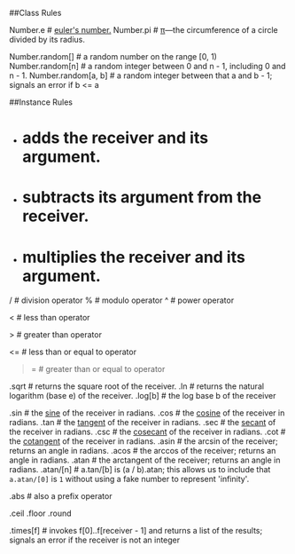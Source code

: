 ##Class Rules

Number.e # <a href=http://en.wikipedia.org/wiki/E_(mathematical_constant)>euler's number.</a>
Number.pi # <a href=http://en.wikipedia.org/wiki/Pi>&#x03C0;</a>&#x2014;the circumference of a circle divided by its radius.

Number.random[] # a random number on the range [0, 1)
Number.random[n] # a random integer between 0 and n - 1, including 0 and n - 1.
Number.random[a, b] # a random integer between that a and b - 1; signals an error if b <= a

##Instance Rules

+ # adds the receiver and its argument.
- # subtracts its argument from the receiver.
* # multiplies the receiver and its argument.
/ # division operator
% # modulo operator
^ # power operator

< # less than operator

&gt; # greater than operator

<= # less than or equal to operator

>= # greater than or equal to operator

.sqrt # returns the square root of the receiver.
.ln # returns the natural logarithm (base e) of the receiver.
.log[b] # the log base b of the receiver

.sin # the <a href=http://en.wikipedia.org/wiki/Sine>sine</a> of the receiver in radians.
.cos # the <a href=http://en.wikipedia.org/wiki/Trigonometric_functions#Sine.2C_cosine.2C_and_tangent>cosine</a> of the receiver in radians.
.tan # the <a href=http://en.wikipedia.org/wiki/Trigonometric_functions#Sine.2C_cosine_and_tangent>tangent</a> of the receiver in radians.
.sec # the <a href=http://en.wikipedia.org/wiki/Trigonometric_functions#Reciprocal_functions>secant</a> of the receiver in radians.
.csc # the <a href=http://en.wikipedia.org/wiki/Trigonometric_functions#Reciprocal_functions>cosecant</a> of the receiver in radians.
.cot # the <a href=http://en.wikipedia.org/wiki/Trigonometric_functions#Reciprocal_functions>cotangent</a> of the receiver in radians.
.asin # the arcsin of the receiver; returns an angle in radians.
.acos # the arccos of the receiver; returns an angle in radians.
.atan # the arctangent of the receiver; returns an angle in radians.
.atan/[n] # a.tan/[b] is (a / b).atan; this allows us to include that <code>a.atan/[0]</code> is <code>1</code> without using a fake number to represent 'infinity'.

.abs # also a prefix operator

.ceil
.floor
.round

.times[f] # invokes f[0]..f[receiver - 1] and returns a list of the results; signals an error if the receiver is not an integer